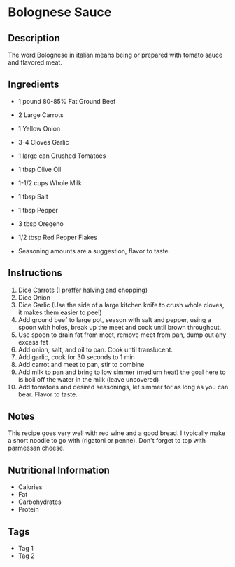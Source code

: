 # Bolognese Sauce 

## Description

The word Bolognese in italian means being or prepared with tomato sauce and flavored meat.

## Ingredients
- 1 pound 80-85% Fat Ground Beef
- 2 Large Carrots
- 1 Yellow Onion
- 3-4 Cloves Garlic
- 1 large can Crushed Tomatoes
- 1 tbsp Olive Oil
- 1-1/2 cups Whole Milk
- 1 tbsp Salt
- 1 tbsp Pepper
- 3 tbsp Oregeno
- 1/2 tbsp Red Pepper Flakes

- Seasoning amounts are a suggestion, flavor to taste
  
## Instructions
1. Dice Carrots (I preffer halving and chopping)
2. Dice Onion
3. Dice Garlic (Use the side of a large kitchen knife to crush whole cloves, it makes them easier to peel)
4. Add ground beef to large pot, season with salt and pepper, using a spoon with holes, break up the meet and cook until brown throughout.
5. Use spoon to drain fat from meet, remove meet from pan, dump out any excess fat
6. Add onion, salt, and oil to pan. Cook until translucent.
7. Add garlic, cook for 30 seconds to 1 min
8. Add carrot and meet to pan, stir to combine
9. Add milk to pan and bring to low simmer (medium heat) the goal here to is boil off the water in the milk (leave uncovered)
10. Add tomatoes and desired seasonings, let simmer for as long as you can bear. Flavor to taste.

## Notes

This recipe goes very well with red wine and a good bread. I typically make a short noodle to go with (rigatoni or penne).
Don't forget to top with parmessan cheese.

## Nutritional Information

- Calories
- Fat
- Carbohydrates
- Protein

## Tags
- Tag 1
- Tag 2
